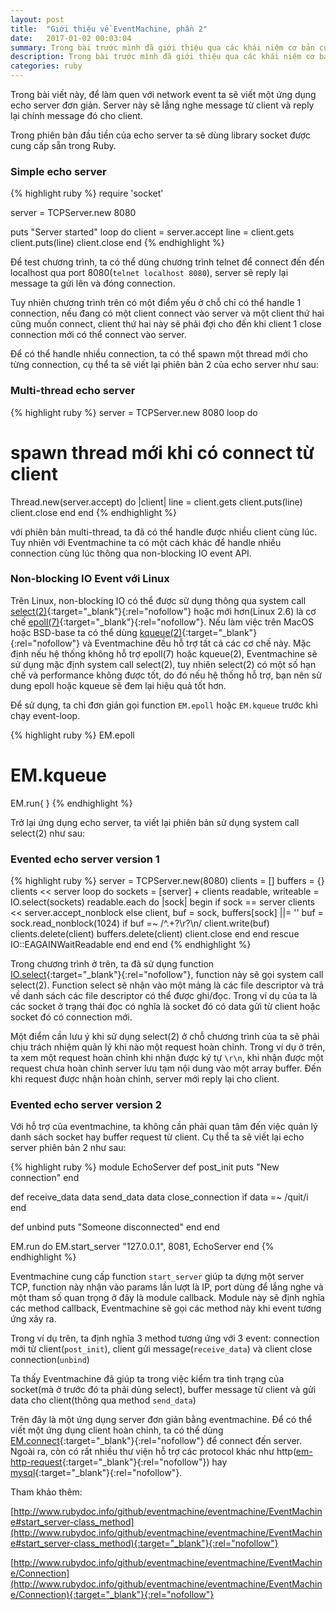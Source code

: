```yaml
---
layout: post
title:  "Giới thiệu về EventMachine, phần 2"
date:   2017-01-02 00:03:04
summary: Trong bài trước mình đã giới thiệu qua các khái niệm cơ bản của EventMachine, phần tiếp theo của loạt bài này, ta sẽ đi sâu vào một số hàm xử lý các event IO(đặc biệt là xử lý socket IO) để thấy được sức mạnh của EventMachine.
description: Trong bài trước mình đã giới thiệu qua các khái niệm cơ bản của EventMachine, phần tiếp theo của loạt bài này, ta sẽ đi sâu vào một số hàm xử lý các event IO(đặc biệt là xử lý socket IO) để thấy được sức mạnh của EventMachine.
categories: ruby
---
```


Trong bài viết này, để làm quen với network event ta sẽ viết một ứng dụng echo server đơn giản. Server này sẽ lắng nghe message từ client và reply lại chính message đó cho client.

Trong phiên bản đầu tiền của echo server ta sẽ dùng library socket được cung cấp sẵn trong Ruby.

### Simple echo server

{% highlight ruby %}
require 'socket'

server = TCPServer.new 8080

puts "Server started"
loop do
  client = server.accept
  line = client.gets
  client.puts(line)
  client.close
end
{% endhighlight %}

Để test chương trình, ta có thể dùng chương trình telnet để connect đến đến localhost qua port 8080(`telnet localhost 8080`), server sẽ reply lại message ta gửi lên và đóng connection.

Tuy nhiên chương trình trên có một điểm yếu ở chỗ chỉ có thể handle 1 connection, nếu đang có một client connect vào server và một client thứ hai cũng muốn connect, client thứ hai này sẽ phải đợi cho đến khi client 1 close connection mới có thể connect vào server.

Để có thể handle nhiều connection, ta có thể spawn một thread mới cho từng connection, cụ thể ta sẽ viết lại phiên bản 2 của echo server như sau:

### Multi-thread echo server

{% highlight ruby %}
server = TCPServer.new 8080
loop do
  # spawn thread mới khi có connect từ client
  Thread.new(server.accept) do |client|
    line = client.gets
    client.puts(line)
    client.close
  end
end
{% endhighlight %}

với phiên bản multi-thread, ta đã có thể handle được nhiều client cùng lúc. Tuy nhiên với Eventmachine ta có một cách khác để handle nhiều connection cùng lúc thông qua non-blocking IO event API.

### Non-blocking IO Event với Linux

Trên Linux, non-blocking IO có thể được sử dụng thông qua system call [select(2)](http://man7.org/linux/man-pages/man2/select.2.html){:target="_blank"}{:rel="nofollow"} hoặc mới hơn(Linux 2.6) là cơ chế [epoll(7)](http://man7.org/linux/man-pages/man7/epoll.7.html){:target="_blank"}{:rel="nofollow"}. Nếu làm việc trên MacOS hoặc BSD-base ta có thể dùng [kqueue(2)](https://www.freebsd.org/cgi/man.cgi?query=kqueue&sektion=2){:target="_blank"}{:rel="nofollow"} và Eventmachine đều hỗ trợ tất cả các cơ chế này. Mặc định nếu hệ thống không hỗ trợ epoll(7) hoặc kqueue(2), Eventmachine sẽ sử dụng mặc định system call select(2), tuy nhiên select(2) có một số hạn chế và performance không được tốt, do đó nếu hệ thống hỗ trợ, bạn nên sử dung epoll hoặc kqueue sẽ đem lại hiệu quả tốt hơn.

Để sử dụng, ta chỉ đơn giản gọi function `EM.epoll` hoặc `EM.kqueue` trước khi chạy event-loop.

{% highlight ruby %}
EM.epoll
# EM.kqueue
EM.run{
}
{% endhighlight %}

Trở lại ứng dụng echo server, ta viết lại phiên bản sử dụng system call select(2) như sau:

### Evented echo server version 1

{% highlight ruby %}
server = TCPServer.new(8080)
clients = []
buffers = {}
clients << server
loop do
  sockets = [server] + clients
  readable, writeable = IO.select(sockets)
  readable.each do |sock|
    begin
      if sock == server
        clients << server.accept_nonblock
      else
        client, buf = sock, buffers[sock] ||= ''
        buf = sock.read_nonblock(1024)
        if buf =~ /^.+?\r?\n/
          client.write(buf)
          clients.delete(client)
          buffers.delete(client)
          client.close
        end
      end
    rescue IO::EAGAINWaitReadable
    end
  end
end
{% endhighlight %}

Trong chương trình ở trên, ta đã sử dụng function [IO.select](http://ruby-doc.org/core-2.0.0/IO.html#method-c-select){:target="_blank"}{:rel="nofollow"}, function này sẽ gọi system call select(2). Function select sẽ nhận vào một mảng là các file descriptor và trả về danh sách các file descriptor có thể được ghi/đọc. Trong ví dụ của ta là các socket ở trạng thái đọc có nghĩa là socket đó có data gửi từ client hoặc socket đó có connection mới.

Một điểm cần lưu ý khi sử dụng select(2) ở chỗ chương trình của ta sẽ phải chịu trách nhiệm quản lý khi nào một request hoàn chỉnh. Trong ví dụ ở trên, ta xem một request hoàn chỉnh khi nhận được ký tự `\r\n`, khi nhận được một request chưa hoàn chỉnh server lưu tạm nội dung vào một array buffer. Đến khi request được nhận hoàn chỉnh, server mới reply lại cho client.

### Evented echo server version 2

Với hỗ trợ của eventmachine, ta không cần phải quan tâm đến việc quản lý danh sách socket hay buffer request từ client. Cụ thể ta sẽ viết lại echo server phiên bản 2 như sau:

{% highlight ruby %}
module EchoServer
  def post_init
    puts "New connection"
  end

  def receive_data data
    send_data data
    close_connection if data =~ /quit/i
  end

  def unbind
    puts "Someone disconnected"
  end
end

EM.run do
  EM.start_server "127.0.0.1", 8081, EchoServer
end
{% endhighlight %}

Eventmachine cung cấp function `start_server` giúp ta dựng một server TCP, function này nhận vào params lần lượt là IP, port dùng để lắng nghe và một tham số quan trọng ở đây là module callback. Module này sẽ định nghĩa các method callback, Eventmachine sẽ gọi các method này khi event tương ứng xảy ra.

Trong ví dụ trên, ta định nghĩa 3 method tương ứng với 3 event: connection mới từ client(`post_init`), client gửi message(`receive_data`) và client close connection(`unbind`)

Ta thấy Eventmachine đã giúp ta trong việc kiểm tra tình trạng của socket(mà ở trước đó ta phải dùng select), buffer message từ client và gửi data cho client(thông qua method `send_data`)

Trên đây là một ứng dụng server đơn giản bằng eventmachine. Để có thể viết một ứng dụng client hoàn chỉnh, ta có thể dùng [EM.connect](http://www.rubydoc.info/github/eventmachine/eventmachine/EventMachine#connect-class_method){:target="_blank"}{:rel="nofollow"} để connect đến server. Ngoài ra, còn có rất nhiều thư viện hỗ trợ các protocol khác như http([em-http-request](https://github.com/igrigorik/em-http-request){:target="_blank"}{:rel="nofollow"}) hay [mysql](https://github.com/brianmario/mysql2){:target="_blank"}{:rel="nofollow"}.

Tham khảo thêm:

[http://www.rubydoc.info/github/eventmachine/eventmachine/EventMachine#start_server-class_method](http://www.rubydoc.info/github/eventmachine/eventmachine/EventMachine#start_server-class_method){:target="_blank"}{:rel="nofollow"}

[http://www.rubydoc.info/github/eventmachine/eventmachine/EventMachine/Connection](http://www.rubydoc.info/github/eventmachine/eventmachine/EventMachine/Connection){:target="_blank"}{:rel="nofollow"}
